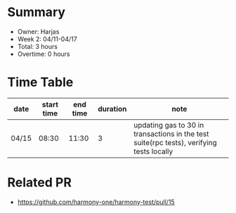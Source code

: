 # Summary
* Owner: Harjas
* Week 2: 04/11-04/17
* Total: 3 hours
* Overtime: 0 hours

# Time Table
| date  | start time | end time | duration | note                                                                                     |
|-------|------------|----------|----------|------------------------------------------------------------------------------------------|
| 04/15 | 08:30      | 11:30    | 3        | updating gas to 30 in transactions in the test suite(rpc tests), verifying tests locally |


# Related PR
* https://github.com/harmony-one/harmony-test/pull/15
